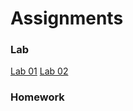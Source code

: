 # Assignments

### Lab 

[Lab 01](https://classroom.github.com/a/zuhw32qn)
[Lab 02](https://classroom.github.com/a/bawIC6R2)


### Homework
